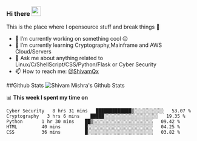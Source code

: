 ### Hi there <a href="https://github.com.com/AlphaQx"><img src="https://media.giphy.com/media/hvRJCLFzcasrR4ia7z/giphy.gif" width="25px"></a>
This is the place where I opensource stuff and break things :rofl:

- 🔭 I’m currently working on something cool :wink:
- 🌱 I’m currently learning Cryptography,Mainframe and AWS Cloud/Servers
- 💬 Ask me about anything related to Linux/C/ShellScript/CSS/Python/Flask or Cyber Security
- 📫 How to reach me: [@ShivamQx](https://twitter.com/ShivamQx)

##Github Stats
<img alt="Shivam Mishra's Github Stats" src="https://github-readme-stats.vercel.app/api?username=AlphaQx&show_icons=true&count_private=true" />

📊 **This week I spent my time on**
<!--START_SECTION:waka-->
```text
Cyber Security   8 hrs 31 mins   █████████████▒░░░░░░░░░░░   53.07 % 
Cryptography   3 hrs 6 mins    █████░░░░░░░░░░░░░░░░░░░░   19.35 % 
Python       1 hr 30 mins    ██▒░░░░░░░░░░░░░░░░░░░░░░   09.42 % 
HTML         40 mins         █░░░░░░░░░░░░░░░░░░░░░░░░   04.25 % 
CSS          36 mins         █░░░░░░░░░░░░░░░░░░░░░░░░   03.82 % 
```
